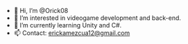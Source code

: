 - 👋 Hi, I’m @Orick08
- 👀 I’m interested in videogame development and back-end.
- 🌱 I’m currently learning Unity and C#.
- 📫 Contact: erickamezcua12@gmail.com
<!---
Orick08/Orick08 is a ✨ special ✨ repository because its `README.md` (this file) appears on your GitHub profile.
You can click the Preview link to take a look at your changes.
--->
